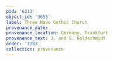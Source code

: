 ```yaml
---
pid: '6213'
object_id: '3655'
label: Three Nave Gothic Church
provenance_date:
provenance_location: Germany, Frankfurt
provenance_text: J. and S. Goldschmidt
order: '1283'
collection: provenance
---
```


